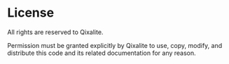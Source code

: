 # License
All rights are reserved to Qixalite.

Permission must be granted explicitly by Qixalite to use, copy, modify, and distribute this code and its related documentation for any reason.